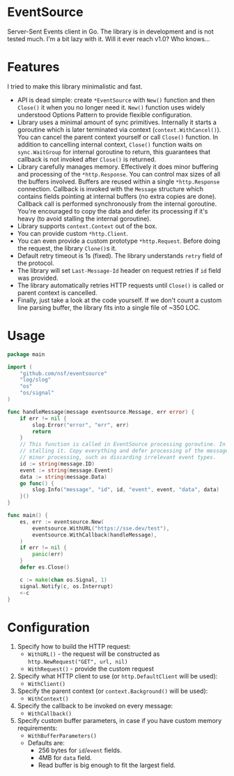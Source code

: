 # EventSource

Server-Sent Events client in Go. The library is in development and is not tested much. I'm a bit lazy with it. Will it ever reach v1.0? Who knows...

# Features

I tried to make this library minimalistic and fast.

- API is dead simple: create `*EventSource` with `New()` function and then `Close()` it when you no longer need it. `New()` function uses widely understood Options Pattern to provide flexible configuration.
- Library uses a minimal amount of sync primitives. Internally it starts a goroutine which is later terminated via context (`context.WithCancel()`). You can cancel the parent context yourself or call `Close()` function. In addition to cancelling internal context, `Close()` function waits on `sync.WaitGroup` for internal goroutine to return, this guarantees that callback is not invoked after `Close()` is returned.
- Library carefully manages memory. Effectively it does minor buffering and processing of the `*http.Response`. You can control max sizes of all the buffers involved. Buffers are reused within a single `*http.Response` connection. Callback is invoked with the `Message` structure which contains fields pointing at internal buffers (no extra copies are done). Callback call is performed synchronously from the internal goroutine. You're encouraged to copy the data and defer its processing if it's heavy (to avoid stalling the internal goroutine).
- Library supports `context.Context` out of the box.
- You can provide custom `*http.Client`.
- You can even provide a custom prototype `*http.Request`. Before doing the request, the library `Clone()`s it.
- Default retry timeout is 1s (fixed). The library understands `retry` field of the protocol.
- The library will set `Last-Message-Id` header on request retries if `id` field was provided.
- The library automatically retries HTTP requests until `Close()` is called or parent context is cancelled.
- Finally, just take a look at the code yourself. If we don't count a custom line parsing buffer, the library fits into a single file of ~350 LOC.

# Usage

```go
package main

import (
	"github.com/nsf/eventsource"
	"log/slog"
	"os"
	"os/signal"
)

func handleMessage(message eventsource.Message, err error) {
	if err != nil {
		slog.Error("error", "err", err)
		return
	}
	// This function is called in EventSource processing goroutine. In real world usage scenario you want to avoid
	// stalling it. Copy everything and defer processing of the message contents. It might be okay to do some
	// minor processing, such as discarding irrelevant event types.
	id := string(message.ID)
	event := string(message.Event)
	data := string(message.Data)
	go func() {
		slog.Info("message", "id", id, "event", event, "data", data)
	}()
}

func main() {
	es, err := eventsource.New(
		eventsource.WithURL("https://sse.dev/test"),
		eventsource.WithCallback(handleMessage),
	)
	if err != nil {
		panic(err)
	}
	defer es.Close()

	c := make(chan os.Signal, 1)
	signal.Notify(c, os.Interrupt)
	<-c
}
```

# Configuration

1. Specify how to build the HTTP request:
   - `WithURL()` - the request will be constructed as `http.NewRequest("GET", url, nil)`
   - `WithRequest()` - provide the custom request
2. Specify what HTTP client to use (or `http.DefaultClient` will be used):
   - `WithClient()`
3. Specify the parent context (or `context.Background()` will be used):
   - `WithContext()`
4. Specify the callback to be invoked on every message:
   - `WithCallback()`
5. Specify custom buffer parameters, in case if you have custom memory requirements:
   - `WithBufferParameters()`
   - Defaults are:
     - 256 bytes for `id`/`event` fields.
     - 4MB for `data` field.
     - Read buffer is big enough to fit the largest field.